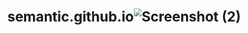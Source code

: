 # semantic.github.io![Screenshot (2)](https://user-images.githubusercontent.com/129300015/229113901-1bfe2762-3dde-474a-a456-ee982d842562.png)
